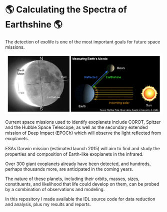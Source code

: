 # 🌎 Calculating the Spectra of Earthshine 🌎


The detection of exolife is one of the most important goals for future space missions.

![](earth.png)

Current space missions used to identify exoplanets include COROT, Spitzer and the Hubble Space Telescope, as well as the secondary extended mission of Deep Impact (EPOCh) which will observe the light reﬂected from exoplanets. 

ESAs Darwin mission (estimated launch 2015) will aim to ﬁnd and study the properties and composition of Earth-like exoplanets in the infrared. 

Over 300 giant exoplanets already have been detected, and hundreds, perhaps thousands more, are anticipated in the coming years. 

The nature of these planets, including their orbits, masses, sizes, constituents, and likelihood that life could develop on them, can be probed by a combination of observations and modeling.

In this repository I made available the IDL source code for data reduction and analysis, plus my results and reports.
